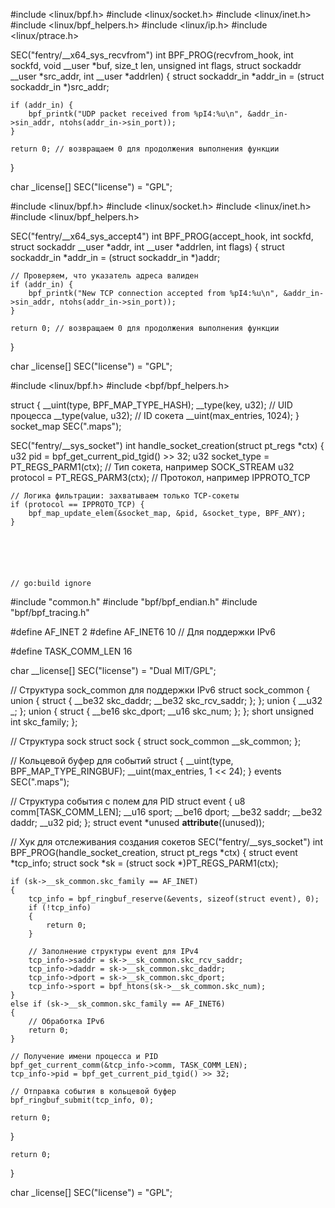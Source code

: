 #include <linux/bpf.h>
#include <linux/socket.h>
#include <linux/inet.h>
#include <linux/bpf_helpers.h>
#include <linux/ip.h>
#include <linux/ptrace.h>

SEC("fentry/__x64_sys_recvfrom")
int BPF_PROG(recvfrom_hook, int sockfd, void __user *buf, size_t len, unsigned int flags, struct sockaddr __user *src_addr, int __user *addrlen) {
    struct sockaddr_in *addr_in = (struct sockaddr_in *)src_addr;

    if (addr_in) {
        bpf_printk("UDP packet received from %pI4:%u\n", &addr_in->sin_addr, ntohs(addr_in->sin_port));
    }

    return 0; // возвращаем 0 для продолжения выполнения функции
}

char _license[] SEC("license") = "GPL";




#include <linux/bpf.h>
#include <linux/socket.h>
#include <linux/inet.h>
#include <linux/bpf_helpers.h>

SEC("fentry/__x64_sys_accept4")
int BPF_PROG(accept_hook, int sockfd, struct sockaddr __user *addr, int __user *addrlen, int flags) {
    struct sockaddr_in *addr_in = (struct sockaddr_in *)addr;

    // Проверяем, что указатель адреса валиден
    if (addr_in) {
        bpf_printk("New TCP connection accepted from %pI4:%u\n", &addr_in->sin_addr, ntohs(addr_in->sin_port));
    }

    return 0; // возвращаем 0 для продолжения выполнения функции
}

char _license[] SEC("license") = "GPL";



#include <linux/bpf.h>
#include <bpf/bpf_helpers.h>

struct {
    __uint(type, BPF_MAP_TYPE_HASH);
    __type(key, u32);    // UID процесса
    __type(value, u32);  // ID сокета
    __uint(max_entries, 1024);
} socket_map SEC(".maps");

SEC("fentry/__sys_socket")
int handle_socket_creation(struct pt_regs *ctx) {
    u32 pid = bpf_get_current_pid_tgid() >> 32;
    u32 socket_type = PT_REGS_PARM1(ctx);  // Тип сокета, например SOCK_STREAM
    u32 protocol = PT_REGS_PARM3(ctx);     // Протокол, например IPPROTO_TCP

    // Логика фильтрации: захватываем только TCP-сокеты
    if (protocol == IPPROTO_TCP) {
        bpf_map_update_elem(&socket_map, &pid, &socket_type, BPF_ANY);
    }






    // go:build ignore

#include "common.h"
#include "bpf/bpf_endian.h"
#include "bpf/bpf_tracing.h"

#define AF_INET 2
#define AF_INET6 10 // Для поддержки IPv6

#define TASK_COMM_LEN 16

char __license[] SEC("license") = "Dual MIT/GPL";

// Структура sock_common для поддержки IPv6
struct sock_common
{
	union
	{
		struct
		{
			__be32 skc_daddr;
			__be32 skc_rcv_saddr;
		};
	};
	union
	{
		__u32 _;
	};
	union
	{
		struct
		{
			__be16 skc_dport;
			__u16 skc_num;
		};
	};
	short unsigned int skc_family;
};

// Структура sock
struct sock
{
	struct sock_common __sk_common;
};

// Кольцевой буфер для событий
struct
{
	__uint(type, BPF_MAP_TYPE_RINGBUF);
	__uint(max_entries, 1 << 24);
} events SEC(".maps");

// Структура события с полем для PID
struct event
{
	u8 comm[TASK_COMM_LEN];
	__u16 sport;
	__be16 dport;
	__be32 saddr;
	__be32 daddr;
	__u32 pid;
};
struct event *unused __attribute__((unused));

// Хук для отслеживания создания сокетов
SEC("fentry/__sys_socket")
int BPF_PROG(handle_socket_creation, struct pt_regs *ctx)
{
	struct event *tcp_info;
	struct sock *sk = (struct sock *)PT_REGS_PARM1(ctx);

	if (sk->__sk_common.skc_family == AF_INET)
	{
		tcp_info = bpf_ringbuf_reserve(&events, sizeof(struct event), 0);
		if (!tcp_info)
		{
			return 0;
		}

		// Заполнение структуры event для IPv4
		tcp_info->saddr = sk->__sk_common.skc_rcv_saddr;
		tcp_info->daddr = sk->__sk_common.skc_daddr;
		tcp_info->dport = sk->__sk_common.skc_dport;
		tcp_info->sport = bpf_htons(sk->__sk_common.skc_num);
	}
	else if (sk->__sk_common.skc_family == AF_INET6)
	{
		// Обработка IPv6
		return 0;
	}

	// Получение имени процесса и PID
	bpf_get_current_comm(&tcp_info->comm, TASK_COMM_LEN);
	tcp_info->pid = bpf_get_current_pid_tgid() >> 32;

	// Отправка события в кольцевой буфер
	bpf_ringbuf_submit(tcp_info, 0);

	return 0;
}


    return 0;
}

char _license[] SEC("license") = "GPL";


